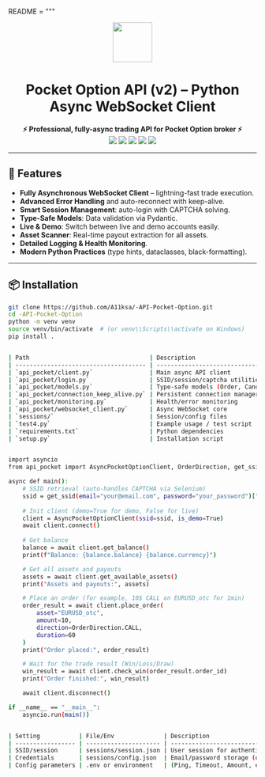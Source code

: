 README = """
<div align="center">
  <img src="https://img.icons8.com/color/96/pocket-option.png" width="80" />
  <h1>Pocket Option API (v2) – Python Async WebSocket Client</h1>
  <p>
    <b>⚡️ Professional, fully-async trading API for Pocket Option broker ⚡️</b><br>
    <img src="https://img.shields.io/pypi/pyversions/pandas?label=python&logo=python" />
    <img src="https://img.shields.io/github/license/A11ksa/-API-Pocket-Option?style=flat-square" />
    <img src="https://img.shields.io/badge/async-supported-brightgreen?logo=python"/>
    <img src="https://img.shields.io/badge/recaptcha-auto-blue"/>
    <img src="https://img.shields.io/badge/status-stable-success?logo=github"/>
  </p>
</div>

---

## 🚀 Features

- **Fully Asynchronous WebSocket Client** – lightning-fast trade execution.
- **Advanced Error Handling** and auto-reconnect with keep-alive.
- **Smart Session Management**: auto-login with CAPTCHA solving.
- **Type-Safe Models**: Data validation via Pydantic.
- **Live & Demo**: Switch between live and demo accounts easily.
- **Asset Scanner**: Real-time payout extraction for all assets.
- **Detailed Logging & Health Monitoring**.
- **Modern Python Practices** (type hints, dataclasses, black-formatting).

---

## 📦 Installation

```bash
git clone https://github.com/A11ksa/-API-Pocket-Option.git
cd -API-Pocket-Option
python -m venv venv
source venv/bin/activate  # (or venv\\Scripts\\activate on Windows)
pip install .


| Path                                  | Description                         |
| ------------------------------------- | ----------------------------------- |
| `api_pocket/client.py`                | Main async API client               |
| `api_pocket/login.py`                 | SSID/session/captcha utilities      |
| `api_pocket/models.py`                | Type-safe models (Order, Candle...) |
| `api_pocket/connection_keep_alive.py` | Persistent connection manager       |
| `api_pocket/monitoring.py`            | Health/error monitoring             |
| `api_pocket/websocket_client.py`      | Async WebSocket core                |
| `sessions/`                           | Session/config files                |
| `test4.py`                            | Example usage / test script         |
| `requirements.txt`                    | Python dependencies                 |
| `setup.py`                            | Installation script                 |


import asyncio
from api_pocket import AsyncPocketOptionClient, OrderDirection, get_ssid

async def main():
    # SSID retrieval (auto-handles CAPTCHA via Selenium)
    ssid = get_ssid(email="your@email.com", password="your_password")["demo"]
    
    # Init client (demo=True for demo, False for live)
    client = AsyncPocketOptionClient(ssid=ssid, is_demo=True)
    await client.connect()
    
    # Get balance
    balance = await client.get_balance()
    print(f"Balance: {balance.balance} {balance.currency}")

    # Get all assets and payouts
    assets = await client.get_available_assets()
    print("Assets and payouts:", assets)

    # Place an order (for example, 10$ CALL on EURUSD_otc for 1min)
    order_result = await client.place_order(
        asset="EURUSD_otc",
        amount=10,
        direction=OrderDirection.CALL,
        duration=60
    )
    print("Order placed:", order_result)

    # Wait for the trade result (Win/Loss/Draw)
    win_result = await client.check_win(order_result.order_id)
    print("Order finished:", win_result)

    await client.disconnect()

if __name__ == "__main__":
    asyncio.run(main())


| Setting           | File/Env              | Description                       |
| ----------------- | --------------------- | --------------------------------- |
| SSID/session      | sessions/session.json | User session for authentication   |
| Credentials       | sessions/config.json  | Email/password storage (optional) |
| Config parameters | .env or environment   | (Ping, Timeout, Amount, etc)      |

